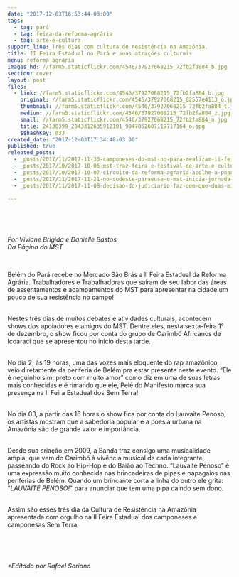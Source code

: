 ```yaml
---
date: "2017-12-03T16:53:44-03:00"
tags:
  - tag: pará
  - tag: feira-da-reforma-agrária
  - tag: arte-e-cultura
support_line: Três dias com cultura de resistência na Amazônia.
title: II Feira Estadual no Pará e suas atrações culturais
menu: reforma agrária
images_hd: //farm5.staticflickr.com/4546/37927068215_72fb2fa884_b.jpg
section: cover
layout: post
files:
  - link: //farm5.staticflickr.com/4546/37927068215_72fb2fa884_b.jpg
    original: //farm5.staticflickr.com/4546/37927068215_62557e4113_o.jpg
    thumbnail: //farm5.staticflickr.com/4546/37927068215_72fb2fa884_t.jpg
    medium: //farm5.staticflickr.com/4546/37927068215_72fb2fa884_z.jpg
    small: //farm5.staticflickr.com/4546/37927068215_72fb2fa884_n.jpg
    title: 24130399_2043312635912101_9047852607119717164_o.jpg
    $$hashKey: 03J
created_date: "2017-12-03T17:34:48-03:00"
published: true
releated_posts:
  - _posts/2017/11/2017-11-30-camponeses-do-mst-no-para-realizam-ii-feira-da-reforma-agraria.md
  - _posts/2017/10/2017-10-06-mst-traz-feira-e-festival-de-arte-e-cultura-da-reforma-agraria-para-bh.md
  - _posts/2017/10/2017-10-07-circuito-da-reforma-agraria-acolhe-a-populacao-mineira-na-serraria-souza-pinto.md
  - _posts/2017/11/2017-11-21-no-sudeste-paraense-o-mst-inicia-jornada-de-lutas-e-resistencia.md
  - _posts/2017/11/2017-11-08-decisao-do-judiciario-faz-com-que-duas-mil-familias-percam-casas-no-para.md

---
```

<p>&nbsp;</p>

<p>&nbsp;</p>

<p><em>Por Viviane Brigida e Danielle Bastos<br />
Da P&aacute;gina do MST</em></p>

<p>&nbsp;</p>

<p>Bel&eacute;m do Par&aacute; recebe no Mercado S&atilde;o Br&aacute;s a II Feira Estadual da Reforma Agr&aacute;ria. Trabalhadores e Trabalhadoras que sa&iacute;ram de seu labor das &aacute;reas de assentamentos e acampamentos do MST&nbsp;para apresentar na cidade um pouco de sua resist&ecirc;ncia no campo!&nbsp;</p>

<p><br />
Nestes tr&ecirc;s dias de muitos debates e atividades culturais, acontecem shows dos apoiadores e amigos do MST. Dentre eles, nesta sexta-feira 1&deg; de dezembro, o show ficou por conta do grupo de Carimb&oacute; Africanos de Icoaraci que se apresentou no in&iacute;cio desta tarde.</p>

<p><br />
No dia 2, &agrave;s 19 horas, uma das vozes mais eloquente do rap amaz&ocirc;nico, veio&nbsp;diretamente da periferia de Bel&eacute;m pra estar presente neste evento. &ldquo;Ele &eacute; neguinho sim, preto com muito amor&rdquo; como diz em uma de suas letras mais conhecidas e &eacute; rimando que ele, Pel&eacute; do Manifesto marca sua presen&ccedil;a na II Feira Estadual dos Sem Terra!</p>

<p><br />
No dia 03, a partir das 16 horas o show fica por conta do Lauvaite Penoso, os artistas mostram que a sabedoria popular e a poesia urbana na Amaz&ocirc;nia s&atilde;o de grande valor e import&acirc;ncia.&nbsp;</p>

<p><br />
Desde sua cria&ccedil;&atilde;o em 2009, a Banda traz consigo uma musicalidade ampla, que vem do Carimb&oacute; &agrave; viv&ecirc;ncia musical de cada integrante, passeando do Rock ao Hip-Hop e do Bai&atilde;o ao Techno. &ldquo;Lauvaite Penoso&rdquo; &eacute; uma express&atilde;o muito conhecida nas brincadeiras de pipas e papagaios nas periferias de Bel&eacute;m. Quando um brincante corta a linha do outro ele grita: &quot;<em>LAUVAITE PENOSO!</em>&quot; para anunciar que tem uma pipa caindo sem dono.</p>

<p><br />
Assim s&atilde;o esses tr&ecirc;s dia da Cultura de Resist&ecirc;ncia na Amaz&ocirc;nia apresentada com orgulho na II Feira Estadual dos camponeses e camponesas Sem Terra.&nbsp;</p>

<p>&nbsp;</p>

<p>&nbsp;</p>

<p><em>*Editado por Rafael Soriano</em></p>

<p>&nbsp;</p>
